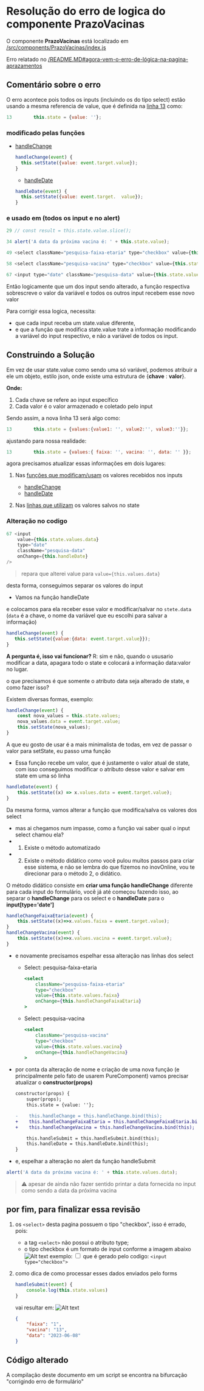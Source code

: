 # Resolução do erro de logica do componente PrazoVacinas

O componente **PrazoVacinas** está  localizado em [/src/components/PrazoVacinas/index.js](/src/components/PrazoVacinas/index.js)

Erro relatado no [/README.MD#agora-vem-o-erro-de-lógica-na-pagina-aprazamentos](/README.md#agora-vem-o-erro-de-lógica-na-pagina-aprazamentos)

## Comentário sobre o erro

O erro acontece pois todos os inputs (incluindo os do tipo select) estão usando a mesma referencia de value, que é definida na [linha 13](/src/components/PrazoVacinas/index.js#L13) como:

```jsx
13        this.state = {value: ''};
```

### modificado pelas funções

- [handleChange](src/components/PrazoVacinas/index.js#L20)
  
  ```jsx
  handleChange(event) {
    this.setState({value: event.target.value});
  }
  ```

  - [handleDate](/src/components/PrazoVacinas/index.js#L24)

  ```jsx
  handleDate(event) {
    this.setState({value: event.target.  value});
  }
  ```

### e usado em (todos os input e no alert)

```jsx
29 // const result = this.state.value.slice();
```

```jsx
34 alert('A data da próxima vacina é: ' + this.state.value);
```

```jsx
49 <select className="pesquisa-faixa-etaria" type="checkbox" value={this.state.value} onChange={this.handleChange}>
```

```jsx
58 <select className="pesquisa-vacina" type="checkbox" value={this.state.value} onChange={this.handleChange}>
```

```jsx
67 <input type="date" className="pesquisa-data" value={this.state.value} onChange={this.handleDate}/>
```
<!--  -->

Então logicamente que um dos input sendo alterado, a função respectiva sobrescreve o valor da variável e todos os outros input recebem esse novo valor

Para corrigir essa logica, necessita:

- que cada input receba um state.value diferente,
- e que a função que modifica state.value trate a informação modificando a variável do input respectivo, e não a variável de todos os input.

## Construindo a Solução

Em vez de usar state.value como sendo uma só variável, podemos atribuir a ele um objeto, estilo json, onde existe uma estrutura de {**chave** : **valor**}.

**Onde:**

1. Cada chave se refere ao input específico
2. Cada valor é o valor armazenado e coletado pelo input

Sendo assim, a nova linha 13 será algo como:

```jsx
13        this.state = {values:{value1: '', value2:'', value3:''}};
```

ajustando para nossa realidade:

```jsx
13        this.state = {values:{ faixa: '', vacina: '', data: '' }};
```

agora precisamos atualizar essas informações em dois lugares:

1. Nas [funções que modificam/usam](#modificado-pelas-funções) os valores recebidos nos inputs
   - [handleChange](/src/components/PrazoVacinas/index.js#L20)
   - [handleDate](/src/components/PrazoVacinas/index.js#L24)

2. Nas [linhas que utilizam](#e-usado-em-todos-os-input-e-no-alert) os valores salvos no state

<!-- > por exemplo, vou utilizar apenas um `select` -->
<!-- ### Revisão

Antes de começar a reescrever a função, vamos lembrar dos seletores css, existe algumas formas selecionar um elemento com css, e no JS essas funções/métodos são espelhados.
Para relembrar, acesse esse arquivo: [/dj_notas/Formas-de-selecionar-com-css.md](/dj_notas/Formas-de-selecionar-com-css.md)

Para formulários, geralmente utilizamos as Props `NAME` e `ID` -->

### Alteração no codigo
<!-- 
Então vamos na na linha do input, e adicionais a prop name, com o nome da variável que queremos para essa informação coletada pelo input
**exemplo, no input de data,** colocamos `name="data"` -->

```jsx
67 <input 
    value={this.state.values.data} 
    type="date" 
    className="pesquisa-data" 
    onChange={this.handleDate}
/>
```

> repara que alterei value para `value={this.values.data}`

desta forma, conseguimos separar os valores do input
<!-- 
- Presumindo que estamos no desconhecido, e sabendo que a função handleDate recebe um atributo passado pela função que o chama,
   -->
- Vamos na função handleDate

 e colocamos para ela receber esse valor e modificar/salvar no `stete.data` (`data` é a chave, o nome da variável que eu escolhi para salvar a informação)

 ```jsx
 handleChange(event) {
    this.setState({value:{data: event.target.value}});
 }
 ```

**A pergunta é, isso vai funcionar?**
R: sim e não, quando o ususario modificar a data, apagara todo o state e colocará a informação data:valor no lugar.

o que precisamos é que somente o atributo data seja alterado de state,
e como fazer isso?

Existem diversas formas,
exemplo:

```jsx
handleChange(event) {
    const nova_values = this.state.values;
    nova_values.data = event.target.value;
    this.setState(nova_values);
}
```

A que eu gosto de usar é a mais minimalista de todas, em vez de passar o valor para setState, eu passo uma função
  
- Essa função recebe um valor, que é justamente o valor atual de state, com isso conseguimos modificar o atributo desse valor e salvar em state em uma só linha

```jsx
handleDate(event) {
    this.setState((x) => x.values.data = event.target.value);
}
```

Da mesma forma, vamos alterar a função que modifica/salva os valores dos select

- mas ai chegamos num impasse, como a função vai saber qual o input select chamou ela?
- 1. Existe o método automatizado
- 2. Existe o método didático
como você pulou muitos passos para criar esse sistema, e não se lembra do que fizemos no inovOnline, vou te direcionar para o método 2, o didático.

O método didático consiste em **criar uma função handleChange** diferente para cada input do formulário, você já até começou fazendo isso, ao separar o **handleChange** para os select e o **handleDate** para o **input[type='date']**

```jsx
handleChangeFaixaEtaria(event) {
    this.setState((x)=>x.values.faixa = event.target.value);
}
handleChangeVacina(event) {
    this.setState((x)=>x.values.vacina = event.target.value);
}
```

- e novamente precisamos espelhar essa alteração nas linhas dos select

  - Select: pesquisa-faixa-etaria

    ```jsx
    <select    
        className="pesquisa-faixa-etaria" 
        type="checkbox" 
        value={this.state.values.faixa} 
        onChange={this.handleChangeFaixaEtaria}
    >
    ```

  - Select: pesquisa-vacina

    ```jsx
    <select 
        className="pesquisa-vacina" 
        type="checkbox" 
        value={this.state.values.vacina} 
        onChange={this.handleChangeVacina}
    >
    ```

- por conta da alteração de nome e criação de uma nova função (e principalmente pelo fato de usarem PureComponent) vamos precisar atualizar o **constructor(props)**

    ```DIFF {language=jsx}
    constructor(props) {
        super(props);
        this.state = {value: ''};
    
    -    this.handleChange = this.handleChange.bind(this);
    +    this.handleChangeFaixaEtaria = this.handleChangeFaixaEtaria.bind(this);
    +    this.handleChangeVacina = this.handleChangeVacina.bind(this);

        this.handleSubmit = this.handleSubmit.bind(this);
        this.handleDate = this.handleDate.bind(this);
    }
    ```

- e, espelhar a alteração no alert da função handleSubmit

``` jsx
alert('A data da próxima vacina é: ' + this.state.values.data);
```

> ⚠ apesar de ainda não fazer sentido printar a data fornecida no input como sendo a data da próxima vacina

## por fim, para finalizar essa revisão

1. os `<select>` desta pagina possuem o tipo "checkbox", isso é errado, pois:
   - a tag `<select>` não possui o atributo type;
   - o tipo checkbox é um formato de input conforme a imagem abaixo
   ![Alt text](<checkbox.png>)
   exemplo: <input type="checkbox"> que é gerado pelo codigo: `<input type="checkbox">`

2. como dica de como processar esses dados enviados pelo forms

    ```jsx
    handleSubmit(event) {
        console.log(this.state.values)
    }
    ```

    vai resultar em:
    ![Alt text](resultado_1.png)

    ```json
    {
        "faixa": "1",
        "vacina": "13",
        "data": "2023-06-08"
    }
    ```

## Código alterado

A compilação deste documento em um script se encontra na bifurcação "corrigindo erro de formulário"
